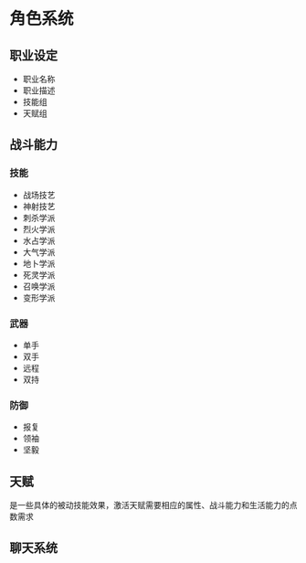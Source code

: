 # 角色系统

## 职业设定

- 职业名称
- 职业描述
- 技能组
- 天赋组

## 战斗能力

### 技能

- 战场技艺
- 神射技艺
- 刺杀学派
- 烈火学派
- 水占学派
- 大气学派
- 地卜学派
- 死灵学派
- 召唤学派
- 变形学派

### 武器

- 单手
- 双手
- 远程
- 双持

### 防御

- 报复
- 领袖
- 坚毅


## 天赋
是一些具体的被动技能效果，激活天赋需要相应的属性、战斗能力和生活能力的点数需求


## 聊天系统

